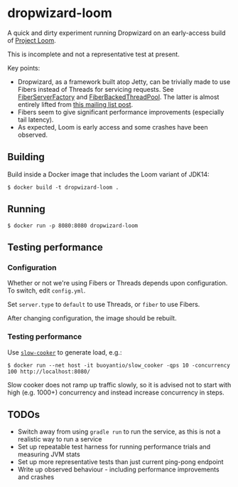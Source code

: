 # dropwizard-loom

A quick and dirty experiment running Dropwizard on an early-access build of [Project Loom](https://jdk.java.net/loom/).

This is incomplete and not a representative test at present.

Key points:

* Dropwizard, as a framework built atop Jetty, can be trivially made to use Fibers instead of Threads for servicing requests. See [FiberServerFactory](src/main/java/example/FiberServerFactory.java) and [FiberBackedThreadPool](src/main/java/example/FiberBackedThreadPool.java). The latter is almost entirely lifted from [this mailing list post](https://mail.openjdk.java.net/pipermail/loom-dev/2019-September/000696.html).
* Fibers seem to give significant performance improvements (especially tail latency).
* As expected, Loom is early access and some crashes have been observed.

## Building

Build inside a Docker image that includes the Loom variant of JDK14: 

```shell script
$ docker build -t dropwizard-loom .
```

## Running

```shell script
$ docker run -p 8080:8080 dropwizard-loom
```

## Testing performance

### Configuration

Whether or not we're using Fibers or Threads depends upon configuration. To switch, edit `config.yml`.

Set `server.type` to `default` to use Threads, or `fiber` to use Fibers.

After changing configuration, the image should be rebuilt.

### Testing performance

Use [`slow-cooker`](https://github.com/BuoyantIO/slow_cooker) to generate load, e.g.:

```shell script
$ docker run --net host -it buoyantio/slow_cooker -qps 10 -concurrency 100 http://localhost:8080/
```

Slow cooker does not ramp up traffic slowly, so it is advised not to start with high (e.g. 1000+) concurrency and instead increase concurrency in steps.

## TODOs

* Switch away from using `gradle run` to run the service, as this is not a realistic way to run a service
* Set up repeatable test harness for running performance trials and measuring JVM stats
* Set up more representative tests than just current ping-pong endpoint
* Write up observed behaviour - including performance improvements and crashes